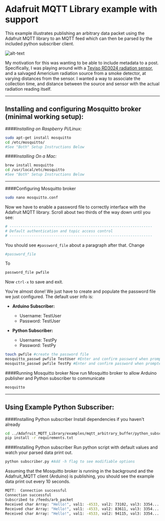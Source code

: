 # Adafruit MQTT Library example with support

This example illustrates publishing an arbitrary data packet using the Adafruit MQTT library to an MQTT feed which can then be parsed by the included python subscriber client.

![alt-text](https://raw.githubusercontent.com/stuthedew/Adafruit_MQTT_Library/Arbitrary_buffer_publish/examples/mqtt_arbitrary_buffer/python_subscriber/mqtt_figure.png "Arbitrary data flow diagram")

My motivation for this was wanting to be able to include metadata to a post.
Specifically, I was playing around with a [Teviso RD3024 radiation sensor](http://www.teviso.com/en/products/radiation-sensor-rd3024.htm), and a salvaged Americium radiation source from a smoke detector, at varying distances from the sensor. I wanted a way to associate the collection time, and distance between the source and sensor with the actual radiation reading itself.


---

## Installing and configuring Mosquitto broker (minimal working setup):

####_Installing on Raspberry Pi/Linux:_

```bash
sudo apt-get install mosquitto
cd /etc/mosquitto/
#See "Both" Setup Instructions Below
```

####_Installing On a Mac:_
```bash
brew install mosquitto
cd /usr/local/etc/mosquitto
#See "Both" Setup Instructions Below
```

---

####Configuring Mosquitto broker
```bash
sudo nano mosquitto.conf
```
Now we have to enable a password file to correctly interface with the Adafruit MQTT library. Scroll about two thirds of the way down until you see:

```bash
# -----------------------------------------------------------------
# Default authentication and topic access control
# -----------------------------------------------------------------
```

You should see `#password_file` about a paragraph after that.
Change

```bash
#password_file
```

To

```bash
password_file pwfile
```

Now `ctrl-x` to save and exit.

You're almost done! We just have to create and populate the password file we just configured. The default user info is:
* **Arduino Subscriber:**
    * Username: TestUser
    * Password: TestUser

* **Python Subscriber:**
    * Username: TestPy
    * Password: TestPy

```bash
touch pwfile #create the password file
mosquitto_passwd pwfile TestUser #Enter and confirm password when prompted
mosquitto_passwd pwfile TestPy #Enter and confirm password when prompted
```

####Running Mosquitto broker
Now run Mosquitto broker to allow Arduino publisher and Python subscriber to communicate

```bash
mosquitto
```

---

## Using Example Python Subscriber:

####Installing Python subscriber
Install dependencies if you haven't already
```bash
cd ../Adafruit_MQTT_Library/examples/mqtt_arbitrary_buffer/python_subscriber
pip install -r requirements.txt
```


####Installing Python subscriber
Run python script with default values and watch your parsed data print out.
```bash
python subscriber.py #Add -h flag to see modifiable options
```

Assuming that the Mosquitto broker is running in the background and the Adafruit_MQTT client (Arduino) is publishing, you should see the example data print out every 10 seconds.

```bash
MQTT:  Connection successful
Connection successful
Subscribed to /feeds/arb_packet
Received char Array: "Hello!", val1: -4533, val2: 73102, val3: 3354...
Received char Array: "Hello!", val1: -4533, val2: 83611, val3: 3354...
Received char Array: "Hello!", val1: -4533, val2: 94115, val3: 3354...
```
